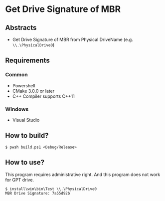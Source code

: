 # Get Drive Signature of MBR

## Abstracts

* Get Drive Signature of MBR from Physical DriveName (e.g. `\\.\PhysicalDrive0`)

## Requirements

### Common

* Powershell
* CMake 3.0.0 or later
* C++ Compiler supports C++11

### Windows

* Visual Studio

## How to build?

````shell
$ pwsh build.ps1 <Debug/Release>
````

## How to use?

This program requires administrative right.
And this program does not work for GPT drive.

````bat
$ install\win\bin\Test \\.\PhysicalDrive0
MBR Drive Signature: 7a55d92b
````